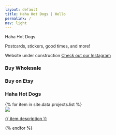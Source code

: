 ```yaml
---
layout: default
title: Haha Hot Dogs | Hello
permalink: /
nav: light
---
```


<section class="home-hero">
  <div class="pw-container">
    <div class="home-hero-content">
      <p>Haha Hot Dogs</p>
      <p></p>
      <p></p>
      <span class="white-text">Postcards, stickers, good times, and more!</span>
      <p></p>
      <span class="white-text">Website under construction</span>
      <a class="btn-lrg btn-lrg-dark" href="{{ "http://www.instagram.com/hahahotdogs"}}">Check out our Instagram</a>
    </div>
  </div>
</section>

<section class="home-buy-online">
  <section class="home-buy-online">
    <div class="pw-container-1-2">
      <h3>Buy Wholesale</h3>
      <div class="need-to-insert-image-control">
      </div>
    </div>
  </section>

  <section class="home-buy-online">
    <div class="pw-container-1-2">
      <h3>Buy on Etsy</h3>
      <div class="need-to-insert-image-control">
      </div>
    </div>
  </section>
</section>

<section class="home-projects">
  <div class="pw-container">
    <h3><a name="projects"></a>Haha Hot Dogs</h3>
    <div class="home-projects-list">
      {% for item in site.data.projects.list %}
      <div class="home-project">
        <a href="{{ item.url }}" alt="{{ item.title }}" data-lightbox="postcards">
          <img class="home-project-thumbnail" src="{{ item.thumbnail }}" />
          <!-- <h4 class="home-project-title">{{ item.title }}</h4> -->
          <p class="home-project-description">{{ item.description }}</p>
        </a>
      </div>
      {% endfor %}
    </div>
  </div>
</section>
